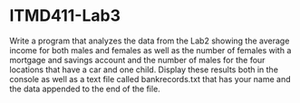 # ITMD411-Lab3
Write a program that analyzes the data from the Lab2 showing the average income for both males and females as well as the number of females with a mortgage and savings account and the number of males for the four locations that have a car and one child. Display these results both in the console as well as a text file called bankrecords.txt that has your name and the data appended to the end of the file. 
